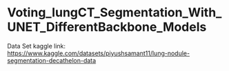 # Voting_lungCT_Segmentation_With_UNET_DifferentBackbone_Models

Data Set kaggle link: https://www.kaggle.com/datasets/piyushsamant11/lung-nodule-segmentation-decathelon-data
